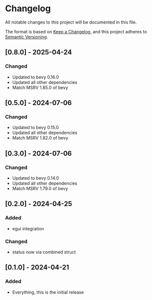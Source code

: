 # Changelog

All notable changes to this project will be documented in this file.

The format is based on [Keep a Changelog](https://keepachangelog.com/en/1.1.0/),
and this project adheres to [Semantic Versioning](https://semver.org/spec/v2.0.0.html).

<!--
## Template for new entry

## [X.Y.Z] - YYYY-MM-DD
### Added
### Changed
### Deprecated
### Removed
### Fixed
### Security
-->

## [0.8.0] - 2025-04-24

### Changed

- Updated to bevy 0.16.0
- Updated all other dependencies
- Match MSRV 1.85.0 of bevy

## [0.5.0] - 2024-07-06

### Changed

- Updated to bevy 0.15.0
- Updated all other dependencies
- Match MSRV 1.82.0 of bevy
  
## [0.3.0] - 2024-07-06

### Changed

- Updated to bevy 0.14.0
- Updated all other dependencies
- Match MSRV 1.79.0 of bevy

## [0.2.0] - 2024-04-25

### Added

- egui integration
  
### Changed

- status now via combined struct

## [0.1.0] - 2024-04-21

### Added

- Everything, this is the initial release
